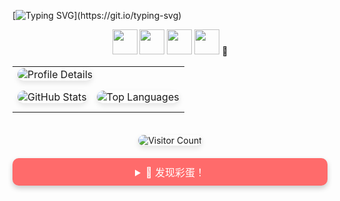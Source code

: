 [![Typing SVG](https://readme-typing-svg.herokuapp.com?color=%2336BCF7&center=true&vCenter=true&width=900&lines=Hi+there+👋,+I+am+Yuhao+Wang.;+Welcome+to+My+Github!;+I'm+interested+in+Multi-modal+learning!;+Feel+free+to+ask+me+any+questions!)](https://git.io/typing-svg)

<div align="center">
  <img src="https://cdn.jsdelivr.net/gh/devicons/devicon/icons/github/github-original.svg" width="40" height="40"/>
  <img src="https://cdn.jsdelivr.net/gh/devicons/devicon/icons/python/python-original.svg" width="40" height="40"/>
  <img src="https://cdn.jsdelivr.net/gh/devicons/devicon/icons/tensorflow/tensorflow-original.svg" width="40" height="40"/>
  <img src="https://cdn.jsdelivr.net/gh/devicons/devicon/icons/pytorch/pytorch-original.svg" width="40" height="40"/>
  🐾
</div>

<table>
  <tr>
    <td colspan="2">
      <img src="https://github-profile-summary-cards.vercel.app/api/cards/profile-details?username=924973292&theme=radical" 
           alt="Profile Details" 
           style="border-radius: 15px; box-shadow: 0 4px 8px rgba(0,0,0,0.1);"/>
    </td>
  </tr>
  <tr>
    <td>
      <img src="https://github-readme-stats.vercel.app/api?username=924973292&show_icons=true&theme=merko&hide_title=true" 
           alt="GitHub Stats" 
           style="border-radius: 15px; margin: 10px 0; box-shadow: 0 4px 8px rgba(0,0,0,0.1);"/>
    </td>
    <td>
      <img src="https://github-readme-stats.vercel.app/api/top-langs/?username=924973292&layout=compact&theme=tokyonight" 
           alt="Top Languages" 
           style="border-radius: 15px; margin: 10px 0; box-shadow: 0 4px 8px rgba(0,0,0,0.1);"/>
    </td>
  </tr>
</table>

<div align="center">
  <img src="https://komarev.com/ghpvc/?username=924973292&style=flat-square&color=blueviolet" 
       alt="Visitor Count" 
       style="margin: 20px 0; box-shadow: 0 4px 8px rgba(0,0,0,0.1); border-radius: 10px;"/>
</div>

<!-- 添加猫咪彩蛋 -->
<div align="center">
  <details>
    <summary style="background-color: #FF6B6B; color: white; border: none; padding: 10px 20px; border-radius: 10px; cursor: pointer; font-size: 16px; box-shadow: 0 4px 8px rgba(0,0,0,0.2);">
      🐾 发现彩蛋！
    </summary>
    <div style="margin-top: 20px;">
      <img src="[https://cdn.jsdelivr.net/gh/924973292/cat-widget@main/cat-typing.gif](https://tenor.com/zh-CN/view/cat-typing-on-keyboard---i'm-cooking-gif-17132887018908126710)" 
           alt="Coding Cat" 
           style="border-radius: 15px; box-shadow: 0 8px 16px rgba(0,0,0,0.2); width: 300px;"/>
    </div>
  </details>
</div>
